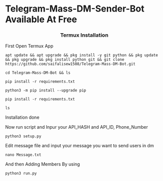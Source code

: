 # Telegram-Mass-DM-Sender-Bot Available At Free

<h3 align="center">Termux Installation</h3>

First Open Termux App

```
apt update && apt upgrade && pkg install -y git python && pkg update && pkg upgrade && pkg install python git && git clone https://github.com/saifalisew1508/Telegram-Mass-DM-Bot.git
```

```
cd Telegram-Mass-DM-Bot && ls
```

```
pip install -r requirements.txt
```

```
python3 -m pip install --upgrade pip
```

```
pip install -r requirements.txt
```


```
ls
```

Installation done

Now run script and Inpur your API_HASH and API_ID, Phone_Number

```
python3 setup.py
```

Edit message file and input your message you want to send users in dm

```
nano Message.txt
```



And then Adding Members By using 

```
python3 run.py
```

